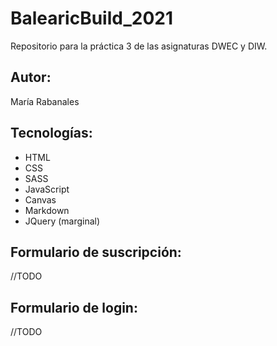 # BalearicBuild_2021
Repositorio para la práctica 3 de las asignaturas DWEC y DIW.

## Autor:
María Rabanales

## Tecnologías:
* HTML
* CSS
* SASS
* JavaScript
* Canvas
* Markdown
* JQuery (marginal)

## Formulario de suscripción:
//TODO

## Formulario de login:
//TODO
